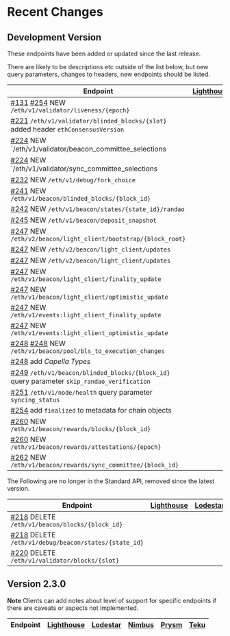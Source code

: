 # Recent Changes


## Development Version

These endpoints have been added or updated since the last release.

There are likely to be descriptions etc outside of the list below, but new query parameters, changes to headers, new endpoints should be listed.

| Endpoint                                                                                                                                                              | [Lighthouse](https://github.com/sigp/lighthouse) | [Lodestar](https://github.com/ChainSafe/lodestar) | [Nimbus](https://github.com/status-im/nimbus-eth2) | [Prysm](https://github.com/prysmaticlabs/prysm) | [Teku](https://github.com/ConsenSys/teku) |
|-----------------------------------------------------------------------------------------------------------------------------------------------------------------------|--------------------------------------------------|---------------------------------------------------|----------------------------------------------------|-------------------------------------------------|-------------------------------------------|
| [#131](https://github.com/ethereum/beacon-APIs/pull/131) [#254](https://github.com/ethereum/beacon-APIs/pull/254) NEW `/eth/v1/validator/liveness/{epoch}`            |                                                  |                                                   |                                                    |                                                 |                                           |
| [#221](https://github.com/ethereum/beacon-APIs/pull/221) `/eth/v1/validator/blinded_blocks/{slot}` added header `ethConsensusVersion`                                 |                                                  |                                                   |                                                    |                                                 |                                           |
| [#224](https://github.com/ethereum/beacon-APIs/pull/224) NEW `/eth/v1/validator/beacon_committee_selections                                 |                                                  |                                                   |                                                    |                                                 |                                           |
| [#224](https://github.com/ethereum/beacon-APIs/pull/224) NEW `/eth/v1/validator/sync_committee_selections                                 |                                                  |                                                   |                                                    |                                                 |                                           |
| [#232](https://github.com/ethereum/beacon-APIs/pull/232) NEW `/eth/v1/debug/fork_choice`                                                                              |                                                  |                                                   |                                                    |                                                 |                                           |
| [#241](https://github.com/ethereum/beacon-APIs/pull/241) NEW `/eth/v1/beacon/blinded_blocks/{block_id}`                                                               |                                                  |                                                   |                                                    |                                                 |                                           |
| [#242](https://github.com/ethereum/beacon-APIs/pull/242) NEW `/eth/v1/beacon/states/{state_id}/randao`                                                                |                                                  |                                                   |                                                    |                                                 |                                           |
| [#245](https://github.com/ethereum/beacon-APIs/pull/245) NEW `/eth/v1/beacon/deposit_snapshot`                                                                        |                                                  |                                                   |                                                    |                                                 |                                           |
| [#247](https://github.com/ethereum/beacon-APIs/pull/247) NEW `/eth/v2/beacon/light_client/bootstrap/{block_root}`                                                     |                                                  |                                                   |                                                    |                                                 |                                           |
| [#247](https://github.com/ethereum/beacon-APIs/pull/247) NEW `/eth/v2/beacon/light_client/updates`                                                                    |                                                  |                                                   |                                                    |                                                 |                                           |
| [#247](https://github.com/ethereum/beacon-APIs/pull/247) NEW `/eth/v2/beacon/light_client/updates`                                                                    |                                                  |                                                   |                                                    |                                                 |                                           |
| [#247](https://github.com/ethereum/beacon-APIs/pull/247) NEW `/eth/v1/beacon/light_client/finality_update`                                                            |                                                  |                                                   |                                                    |                                                 |                                           |
| [#247](https://github.com/ethereum/beacon-APIs/pull/247) NEW `/eth/v1/beacon/light_client/optimistic_update`                                                          |                                                  |                                                   |                                                    |                                                 |                                           |
| [#247](https://github.com/ethereum/beacon-APIs/pull/247) NEW `/eth/v1/events:light_client_finality_update`                                                            |                                                  |                                                   |                                                    |                                                 |                                           |
| [#247](https://github.com/ethereum/beacon-APIs/pull/247) NEW `/eth/v1/events:light_client_optimistic_update`                                                          |                                                  |                                                   |                                                    |                                                 |                                           |
| [#248](https://github.com/ethereum/beacon-APIs/pull/248) [#248](https://github.com/ethereum/beacon-APIs/pull/248) NEW `/eth/v1/beacon/pool/bls_to_execution_changes`  |                                                  |                                                   |                                                    |                                                 |                                           |
| [#248](https://github.com/ethereum/beacon-APIs/pull/248)  add _Capella Types_                                                                                         |                                                  |                                                   |                                                    |                                                 |                                           |
| [#249](https://github.com/ethereum/beacon-APIs/pull/249) `/eth/v1/beacon/blinded_blocks/{block_id}` query parameter `skip_randao_verification`                        |                                                  |                                                   |                                                    |                                                 |                                           |
| [#251](https://github.com/ethereum/beacon-APIs/pull/251) `/eth/v1/node/health` query parameter `syncing_status`                                                       |                                                  |                                                   |                                                    |                                                 |                                           |
| [#254](https://github.com/ethereum/beacon-APIs/pull/254) add `finalized` to metadata for chain objects                                                                |                                                  |                                                   |                                                    |                                                 |                                           |
| [#260](https://github.com/ethereum/beacon-APIs/pull/260) NEW `/eth/v1/beacon/rewards/blocks/{block_id}`                                                               |                                                  |                                                   |                                                    |                                                 |                                           |
| [#260](https://github.com/ethereum/beacon-APIs/pull/260) NEW `/eth/v1/beacon/rewards/attestations/{epoch}`                                                            |                                                  |                                                   |                                                    |                                                 |                                           |
| [#262](https://github.com/ethereum/beacon-APIs/pull/262) NEW `/eth/v1/beacon/rewards/sync_committee/{block_id}`                                                       |                                                  |                                                   |                                                    |                                                 |                                           |


The Following are no longer in the Standard API, removed since the latest version.

| Endpoint                                                                                                 | [Lighthouse](https://github.com/sigp/lighthouse) | [Lodestar](https://github.com/ChainSafe/lodestar) | [Nimbus](https://github.com/status-im/nimbus-eth2) | [Prysm](https://github.com/prysmaticlabs/prysm) | [Teku](https://github.com/ConsenSys/teku) |
|----------------------------------------------------------------------------------------------------------|--------------------------------------------------|---------------------------------------------------|----------------------------------------------------|-------------------------------------------------|-------------------------------------------|
| [#218](https://github.com/ethereum/beacon-APIs/pull/218) DELETE `/eth/v1/beacon/blocks/{block_id}`       |                                                  |                                                   |                                                    |                                                 |                                           |
| [#218](https://github.com/ethereum/beacon-APIs/pull/218) DELETE `/eth/v1/debug/beacon/states/{state_id}` |                                                  |                                                   |                                                    |                                                 |                                           |
| [#220](https://github.com/ethereum/beacon-APIs/pull/220) DELETE `/eth/v1/validator/blocks/{slot}`        |                                                  |                                                   |                                                    |                                                 |                                           |

## Version 2.3.0

__Note__ Clients can add notes about level of support for specific endpoints if there are caveats or aspects not implemented.

| Endpoint | [Lighthouse](https://github.com/sigp/lighthouse) | [Lodestar](https://github.com/ChainSafe/lodestar) | [Nimbus](https://github.com/status-im/nimbus-eth2) | [Prysm](https://github.com/prysmaticlabs/prysm) | [Teku](https://github.com/ConsenSys/teku) |
|----------|--------------------------------------------------|---------------------------------------------------|----------------------------------------------------|-------------------------------------------------|-------------------------------------------|
